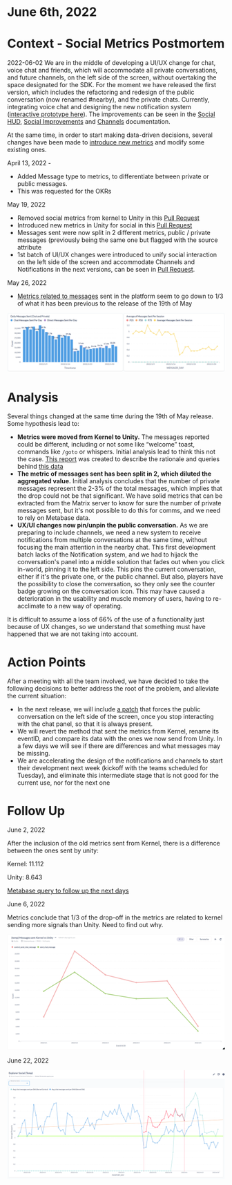 # June 6th, 2022

# Context - Social Metrics Postmortem
2022-06-02
We are in the middle of developing a UI/UX change for chat, voice chat and friends, which will accommodate all private conversations, and future channels, on the left side of the screen, without overtaking the space designated for the SDK. For the moment we have released the first version, which includes the refactoring and redesign of the public conversation (now renamed #nearby), and the private chats. Currently, integrating voice chat and designing the new notification system ([interactive prototype here](https://www.figma.com/proto/SxxomcIZI1zyytMZmFJAvS/Social-Module-%5Bwip%5D?page-id=2396%3A12884&node-id=2463%3A14345&viewport=-1626%2C914%2C0.19&scaling=scale-down&starting-point-node-id=2409%3A12946)).
The improvements can be seen in the [Social HUD](https://www.figma.com/file/SxxomcIZI1zyytMZmFJAvS/Social-Module-%5Bwip%5D?node-id=604%3A13360), [Social Improvements](https://www.notion.so/1P-Social-Improvements-6956800acddc4a88a623060ebc94d0fa) and [Channels](https://www.notion.so/PRD-Channels-1a51033cc6134889a4d863d0bd1cb607) documentation.

At the same time, in order to start making data-driven decisions, several changes have been made to [introduce new metrics](https://www.notion.so/1P-Social-Improvements-6956800acddc4a88a623060ebc94d0fa) and modify some existing ones.

April 13, 2022 - 

- Added Message type to metrics, to differentiate between private or public messages.
- This was requested for the OKRs

May 19, 2022

- Removed social metrics from kernel to Unity in this [Pull Request](https://github.com/decentraland/kernel/pull/296)
- Introduced new metrics in Unity for social in this [Pull Request](https://github.com/decentraland/unity-renderer/pull/1994)
- Messages sent were now split in 2 different metrics, public / private messages (previously being the same one but flagged with the source attribute
- 1st batch of UI/UX changes were introduced to unify social interaction on the left side of the screen and accommodate Channels and Notifications in the next versions, can be seen in [Pull Request](https://github.com/decentraland/unity-renderer/pull/1994).

May 26, 2022 

- [Metrics related to messages](https://metabase.decentraland.systems/dashboard/308-explorer-social?relative_date=past30days) sent in the platform seem to go down to 1/3 of what it has been previous to the release of the 19th of May

![Untitled](img/2022-06-06/Untitled.png)

# Analysis

Several things changed at the same time during the 19th of May release. Some hypothesis lead to:

- **Metrics were moved from Kernel to Unity.** The messages reported could be different, including or not some like “welcome” toast, commands like `/goto` or whispers. Initial analysis lead to think this not the case. [This report](https://docs.google.com/document/d/1h1Rj9sxTjvn-HQ88xB0gdmkXIUSMUmo5K7Boymv2J0U/edit#) was created to describe the rationale and queries behind [this data](https://docs.google.com/spreadsheets/d/1V2aqgRLTgqM2pdG-hxM18jFNRpfTBY_Xzt5aPfgZtVM/edit#gid=95387942)
- **The metric of messages sent has been split in 2, which diluted the aggregated value.** Initial analysis concludes that the number of private messages represent the 2-3% of the total messages, which implies that the drop could not be that significant. We have solid metrics that can be extracted from the Matrix server to know for sure the number of private messages sent, but it's not possible to do this for comms, and we need to rely on Metabase data.
- **UX/UI changes now pin/unpin the public conversation.** As we are preparing to include channels, we need a new system to receive notifications from multiple conversations at the same time, without focusing the main attention in the nearby chat. This first development batch lacks of the Notification system, and we had to hijack the conversation's panel into a middle solution that fades out when you click in-world, pinning it to the left side. This pins the current conversation, either if it's the private one, or the public channel. But also, players have the possibility to close the conversation, so they only see the counter badge growing on the conversation icon.
This may have caused a deterioration in the usability and muscle memory of users, having to re-acclimate to a new way of operating.

It is difficult to assume a loss of 66% of the use of a functionality just because of UX changes, so we understand that something must have happened that we are not taking into account.

# Action Points

After a meeting with all the team involved, we have decided to take the following decisions to better address the root of the problem, and alleviate the current situation:

- In the next release, we will include [a patch](https://github.com/decentraland/unity-renderer/issues/2384) that forces the public conversation on the left side of the screen, once you stop interacting with the chat panel, so that it is always present.
- We will revert the method that sent the metrics from Kernel, rename its eventID, and compare its data with the ones we now send from Unity. In a few days we will see if there are differences and what messages may be missing.
- We are accelerating the design of the notifications and channels to start their development next week (kickoff with the teams scheduled for Tuesday), and eliminate this intermediate stage that is not good for the current use, nor for the next one

# Follow Up

June 2, 2022 

After the inclusion of the old metrics sent from Kernel, there is a difference between the ones sent by unity:

Kernel: 11.112

Unity: 8.643

[Metabase query to follow up the next days](https://metabase.decentraland.systems/question/1792-temp-messages-sent-kernel-vs-unity)

June 6, 2022 

Metrics conclude that 1/3 of the drop-off in the metrics are related to kernel sending more signals than Unity. Need to find out why.

![Untitled](img/2022-06-06/Untitled%201.png)

June 22, 2022 

![Screenshot 2022-06-22 161457.png](img/2022-06-06/Screenshot_2022-06-22_161457.png)